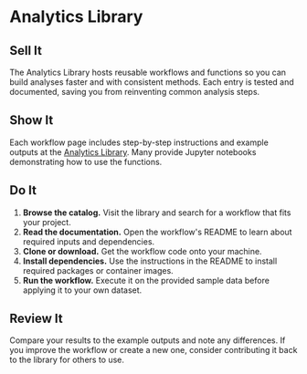# Analytics Library

## Sell It
The Analytics Library hosts reusable workflows and functions so you can build
analyses faster and with consistent methods. Each entry is tested and
documented, saving you from reinventing common analysis steps.

## Show It
Each workflow page includes step-by-step instructions and example outputs at
the [Analytics Library](https://cu-esiil.github.io/library/analytics/). Many provide
Jupyter notebooks demonstrating how to use the functions.

## Do It
1. **Browse the catalog.** Visit the library and search for a workflow that fits
   your project.
2. **Read the documentation.** Open the workflow's README to learn about
   required inputs and dependencies.
3. **Clone or download.** Get the workflow code onto your machine.
4. **Install dependencies.** Use the instructions in the README to install
   required packages or container images.
5. **Run the workflow.** Execute it on the provided sample data before applying
   it to your own dataset.

## Review It
Compare your results to the example outputs and note any differences. If you
improve the workflow or create a new one, consider contributing it back to the
library for others to use.
